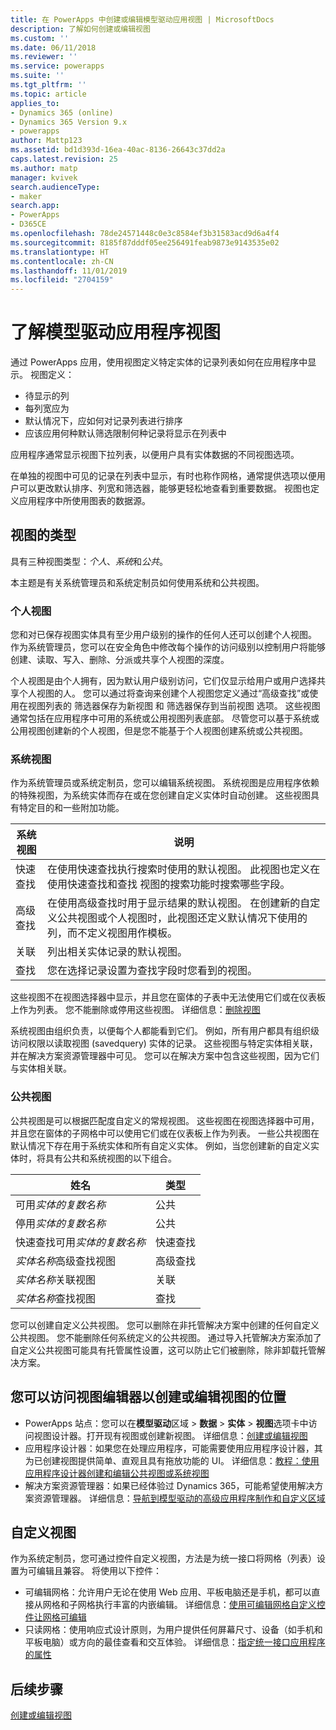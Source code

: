 ```yaml
---
title: 在 PowerApps 中创建或编辑模型驱动应用视图 | MicrosoftDocs
description: 了解如何创建或编辑视图
ms.custom: ''
ms.date: 06/11/2018
ms.reviewer: ''
ms.service: powerapps
ms.suite: ''
ms.tgt_pltfrm: ''
ms.topic: article
applies_to:
- Dynamics 365 (online)
- Dynamics 365 Version 9.x
- powerapps
author: Mattp123
ms.assetid: bd1d393d-16ea-40ac-8136-26643c37dd2a
caps.latest.revision: 25
ms.author: matp
manager: kvivek
search.audienceType:
- maker
search.app:
- PowerApps
- D365CE
ms.openlocfilehash: 78de24571448c0e3c8584ef3b31583acd9d6a4f4
ms.sourcegitcommit: 8185f87dddf05ee256491feab9873e9143535e02
ms.translationtype: HT
ms.contentlocale: zh-CN
ms.lasthandoff: 11/01/2019
ms.locfileid: "2704159"
---
```

# <a name="understand-model-driven-app-views"></a>了解模型驱动应用程序视图

<a name="BKMK_CreatingAndEditingViews"></a>   

通过 PowerApps 应用，使用视图定义特定实体的记录列表如何在应用程序中显示。 视图定义：

- 待显示的列
- 每列宽应为
- 默认情况下，应如何对记录列表进行排序
- 应该应用何种默认筛选限制何种记录将显示在列表中

应用程序通常显示视图下拉列表，以便用户具有实体数据的不同视图选项。

在单独的视图中可见的记录在列表中显示，有时也称作网格，通常提供选项以便用户可以更改默认排序、列宽和筛选器，能够更轻松地查看到重要数据。 视图也定义应用程序中所使用图表的数据源。  
  
## <a name="types-of-views"></a>视图的类型  
  
具有三种视图类型：*个人*、*系统*和*公共*。

本主题是有关系统管理员和系统定制员如何使用系统和公共视图。 
  
### <a name="personal-views"></a>个人视图  
  
 您和对已保存视图实体具有至少用户级别的操作的任何人还可以创建个人视图。 作为系统管理员，您可以在安全角色中修改每个操作的访问级别以控制用户将能够创建、读取、写入、删除、分派或共享个人视图的深度。

个人视图是由个人拥有，因为默认用户级别访问，它们仅显示给用户或用户选择共享个人视图的人。 您可以通过将查询来创建个人视图您定义通过“高级查找”或使用在视图列表的 筛选器保存为新视图 和 筛选器保存到当前视图 选项。 这些视图通常包括在应用程序中可用的系统或公用视图列表底部。 尽管您可以基于系统或公用视图创建新的个人视图，但是您不能基于个人视图创建系统或公共视图。
  
### <a name="system-views"></a>系统视图
作为系统管理员或系统定制员，您可以编辑系统视图。 系统视图是应用程序依赖的特殊视图，为系统实体而存在或在您创建自定义实体时自动创建。 这些视图具有特定目的和一些附加功能。 


|系统视图​​  |说明  |
|---------|---------|
|快速查找     | 在使用快速查找执行搜索时使用的默认视图。 此视图也定义在使用快速查找和查找 视图的搜索功能时搜索哪些字段。        |
|高级查找     |  在使用高级查找时用于显示结果的默认视图。 在创建新的自定义公共视图或个人视图时，此视图还定义默认情况下使用的列，而不定义视图用作模板。       |
|关联     |  列出相关实体记录的默认视图。       |
|查找     | 您在选择记录设置为查找字段时您看到的视图。        |

这些视图不在视图选择器中显示，并且您在窗体的子表中无法使用它们或在仪表板上作为列表。 您不能删除或停用这些视图。 详细信息：[删除视图](remove-views.md)

系统视图由组织负责，以便每个人都能看到它们。 例如，所有用户都具有组织级访问权限以读取视图 (savedquery) 实体的记录。 这些视图与特定实体相关联，并在解决方案资源管理器中可见。 您可以在解决方案中包含这些视图，因为它们与实体相关联。

### <a name="public-views"></a>公共视图

公共视图是可以根据匹配度自定义的常规视图。 这些视图在视图选择器中可用，并且您在窗体的子网格中可以使用它们或在仪表板上作为列表。 一些公共视图在默认情况下存在用于系统实体和所有自定义实体。 例如，当您创建新的自定义实体时，将具有公共和系统视图的以下组合。


|姓名  |类型   |
|---------|---------|
|可用*实体的复数名称*     |  公共       |
|停用*实体的复数名称*    |  公共       |
|快速查找可用*实体的复数名称*     | 快速查找        |
|*实体名称*高级查找视图     | 高级查找        |
|*实体名称*关联视图     |  关联       |
|*实体名称*查找视图     | 查找        |

您可以创建自定义公共视图。 您可以删除在非托管解决方案中创建的任何自定义公共视图。 您不能删除任何系统定义的公共视图。 通过导入托管解决方案添加了自定义公共视图可能具有托管属性设置，这可以防止它们被删除，除非卸载托管解决方案。

## <a name="places-where-you-can-access-the-view-editor-to-create-or-edit-views"></a>您可以访问视图编辑器以创建或编辑视图的位置

- PowerApps 站点：您可以在**模型驱动**区域 > **数据** > **实体** > **视图**选项卡中访问视图设计器。打开现有视图或创建新视图。 详细信息：[创建或编辑视图](create-and-edit-views.md)
- 应用程序设计器：如果您在处理应用程序，可能需要使用应用程序设计器，其为已创建视图提供简单、直观且具有拖放功能的 UI。 详细信息：[教程：使用应用程序设计器创建和编辑公共视图或系统视图](create-edit-views-app-designer.md)
- 解决方案资源管理器：如果已经体验过 Dynamics 365，可能希望使用解决方案资源管理器。 详细信息：[导航到模型驱动的高级应用程序制作和自定义区域](advanced-navigation.md#solution-explorer)
 
## <a name="customize-views"></a>自定义视图

作为系统定制员，您可通过控件自定义视图，方法是为统一接口将网格（列表）设置为可编辑且兼容。 将使用以下控件：

- 可编辑网格：允许用户无论在使用 Web 应用、平板电脑还是手机，都可以直接从网格和子网格执行丰富的内嵌编辑。 详细信息：[使用可编辑网格自定义控件让网格可编辑](make-grids-lists-editable-custom-control.md)
- 只读网格：使用响应式设计原则，为用户提供任何屏幕尺寸、设备（如手机和平板电脑）或方向的最佳查看和交互体验。 详细信息：[指定统一接口应用程序的属性](specify-properties-for-unified-interface-apps.md)

## <a name="next-steps"></a>后续步骤

[创建或编辑视图](create-and-edit-views.md)

